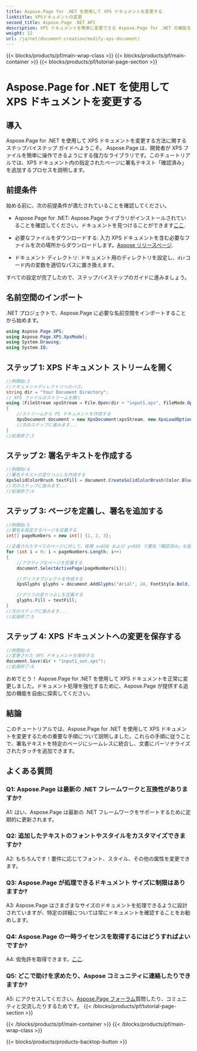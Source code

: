 ```yaml
---
title: Aspose.Page for .NET を使用して XPS ドキュメントを変更する
linktitle: XPSドキュメントの変更
second_title: Aspose.Page .NET API
description: XPS ドキュメントを簡単に変更できる Aspose.Page for .NET の機能を試してください。ステップバイステップのガイドに従って、文書処理を強化し、パーソナライズされた署名テキストを追加します。
weight: 12
url: /ja/net/document-creation/modify-xps-document/
---
```


{{< blocks/products/pf/main-wrap-class >}}
{{< blocks/products/pf/main-container >}}
{{< blocks/products/pf/tutorial-page-section >}}

# Aspose.Page for .NET を使用して XPS ドキュメントを変更する

## 導入

Aspose.Page for .NET を使用して XPS ドキュメントを変更する方法に関するステップバイステップ ガイドへようこそ。 Aspose.Page は、開発者が XPS ファイルを簡単に操作できるようにする強力なライブラリです。このチュートリアルでは、XPS ドキュメント内の指定されたページに署名テキスト「確認済み」を追加するプロセスを説明します。

## 前提条件

始める前に、次の前提条件が満たされていることを確認してください。

- Aspose.Page for .NET: Aspose.Page ライブラリがインストールされていることを確認してください。ドキュメントを見つけることができます[ここ](https://reference.aspose.com/page/net/).

- 必要なファイルをダウンロードする: 入力 XPS ドキュメントを含む必要なファイルを次の場所からダウンロードします。[Aspose リリースページ](https://releases.aspose.com/page/net/).

- ドキュメント ディレクトリ: ドキュメント用のディレクトリを設定し、`dir`コード内の変数を適切なパスに置き換えます。

すべての設定が完了したので、ステップバイステップのガイドに進みましょう。

## 名前空間のインポート

.NET プロジェクトで、Aspose.Page に必要な名前空間をインポートすることから始めます。

```csharp
using Aspose.Page.XPS;
using Aspose.Page.XPS.XpsModel;
using System.Drawing;
using System.IO;
```

## ステップ 1: XPS ドキュメント ストリームを開く

```csharp
//例開始:3
//ドキュメントディレクトリへのパス。
string dir = "Your Document Directory";
// XPS ファイルのストリームを開く
using (FileStream xpsStream = File.Open(dir + "input1.xps", FileMode.Open, FileAccess.Read))
{
    //ストリームから PS ドキュメントを作成する
    XpsDocument document = new XpsDocument(xpsStream, new XpsLoadOptions());
    //次のステップに進みます...
}
//拡張終了:3
```

## ステップ 2: 署名テキストを作成する

```csharp
//例開始:4
//署名テキストの塗りつぶしを作成する
XpsSolidColorBrush textFill = document.CreateSolidColorBrush(Color.BlueViolet);
//次のステップに進みます...
//拡張終了:4
```

## ステップ 3: ページを定義し、署名を追加する

```csharp
//例開始:5
//署名を設定するページを定義する
int[] pageNumbers = new int[] {1, 2, 3};

//定義されたすべてのページに対して、座標 x=650 および y=950 で署名「確認済み」を設定します。
for (int i = 0; i < pageNumbers.Length; i++)
{
    //アクティブなページを定義する
    document.SelectActivePage(pageNumbers[i]);

    //グリフオブジェクトを作成する
    XpsGlyphs glyphs = document.AddGlyphs("Arial", 24, FontStyle.Bold, 650, 900, "Confirmed");

    //グリフの塗りつぶしを定義する
    glyphs.Fill = textFill;
}
//次のステップに進みます...
//拡張終了:5
```

## ステップ 4: XPS ドキュメントへの変更を保存する

```csharp
//例開始:6
//変更された XPS ドキュメントを保存する
document.Save(dir + "input1_out.xps");
//拡張終了:6
```

おめでとう！ Aspose.Page for .NET を使用して XPS ドキュメントを正常に変更しました。ドキュメント処理を強化するために、Aspose.Page が提供する追加の機能を自由に探索してください。

## 結論

このチュートリアルでは、Aspose.Page for .NET を使用して XPS ドキュメントを変更するための重要な手順について説明しました。これらの手順に従うことで、署名テキストを特定のページにシームレスに統合し、文書にパーソナライズされたタッチを追加できます。

## よくある質問

### Q1: Aspose.Page は最新の .NET フレームワークと互換性がありますか?

A1: はい、Aspose.Page は最新の .NET フレームワークをサポートするために定期的に更新されます。

### Q2: 追加したテキストのフォントやスタイルをカスタマイズできますか?

A2: もちろんです！要件に応じてフォント、スタイル、その他の属性を変更できます。

### Q3: Aspose.Page が処理できるドキュメント サイズに制限はありますか?

A3: Aspose.Page はさまざまなサイズのドキュメントを処理できるように設計されていますが、特定の詳細については常にドキュメントを確認することをお勧めします。

### Q4: Aspose.Page の一時ライセンスを取得するにはどうすればよいですか?

 A4: 仮免許を取得できます。[ここ](https://purchase.aspose.com/temporary-license/).

### Q5: どこで助けを求めたり、Aspose コミュニティに連絡したりできますか?

 A5: にアクセスしてください。[Aspose.Page フォーラム](https://forum.aspose.com/c/page/39)質問したり、コミュニティと交流したりするためです。
{{< /blocks/products/pf/tutorial-page-section >}}

{{< /blocks/products/pf/main-container >}}
{{< /blocks/products/pf/main-wrap-class >}}

{{< blocks/products/products-backtop-button >}}
